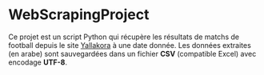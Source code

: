 # WebScrapingProject
Ce projet est un script Python qui récupère les résultats de matchs de football depuis le site [Yallakora](https://www.yallakora.com) à une date donnée.   Les données extraites (en arabe) sont sauvegardées dans un fichier **CSV** (compatible Excel) avec encodage **UTF-8**.
